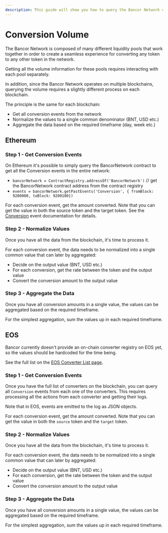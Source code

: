 ```yaml
---
description: This guide will show you how to query the Bancor Network conversion volume.
---
```


# Conversion Volume

The Bancor Network is composed of many different liquidity pools that work together in order to create a seamless experience for converting any token to any other token in the network.

Getting all the volume information for these pools requires interacting with each pool separately.

In addition, since the Bancor Network operates on multiple blockchains, querying the volume requires a slightly different process on each blockchain.

The principle is the same for each blockchain:

* Get all conversion events from the network
* Normalize the values to a single common denominator \(BNT, USD etc.\)
* Aggregate the data based on the required timeframe \(day, week etc.\)

## Ethereum

### Step 1 - Get Conversion Events

On Ethereum it's possible to simply query the BancorNetwork contract to get all the Conversion events in the entire network:

* `bancorNetwork = ContractRegistry.addressOf('BancorNetwork')` // get the BancorNetwork contract address from the contract registry
* `events = bancorNetwork.getPastEvents('Conversion', { fromBlock: 9200000, toBlock: 9200100})`

For each conversion event, get the amount converted. Note that you can get the value in both the source token and the target token. See the [Conversion](https://github.com/bancorprotocol/docs/tree/6e6fc921006fa85e69dc01b70c8a657b8a5711bd/bancor-network/api-reference/ethereum/bancornetwork.md#event-conversionaddress-smarttoken-address-fromtoken-address-totoken-uint256-fromamount-uint256-toamount-address-trader-bancornetwork-conversion-address-address-address-uint256-uint256-address) event documentation for details.

### Step 2 - Normalize Values

Once you have all the data from the blockchain, it's time to process it.

For each conversion event, the data needs to be normalized into a single common value that can later by aggregated:

* Decide on the output value \(BNT, USD etc.\)
* For each conversion, get the rate between the token and the output value
* Convert the conversion amount to the output value

### Step 3 - Aggregate the Data

Once you have all conversion amounts in a single value, the values can be aggregated based on the required timeframe.

For the simplest aggregation, sum the values up in each required timeframe.

## EOS

Bancor currently doesn't provide an on-chain converter registry on EOS yet, so the values should be hardcoded for the time being.

See the full list on the [EOS Converter List page](eos-converter-list.md).

### Step 1 - Get Conversion Events

Once you have the full list of converters on the blockchain, you can query all `Conversion` events from each one of the converters. This requires processing all the actions from each converter and getting their logs.

Note that in EOS, events are emitted to the log as JSON objects.

For each conversion event, get the amount converted. Note that you can get the value in both the `source` token and the `target` token.

### Step 2 - Normalize Values

Once you have all the data from the blockchain, it's time to process it.

For each conversion event, the data needs to be normalized into a single common value that can later by aggregated:

* Decide on the output value \(BNT, USD etc.\)
* For each conversion, get the rate between the token and the output value
* Convert the conversion amount to the output value

### Step 3 - Aggregate the Data

Once you have all conversion amounts in a single value, the values can be aggregated based on the required timeframe.

For the simplest aggregation, sum the values up in each required timeframe.
